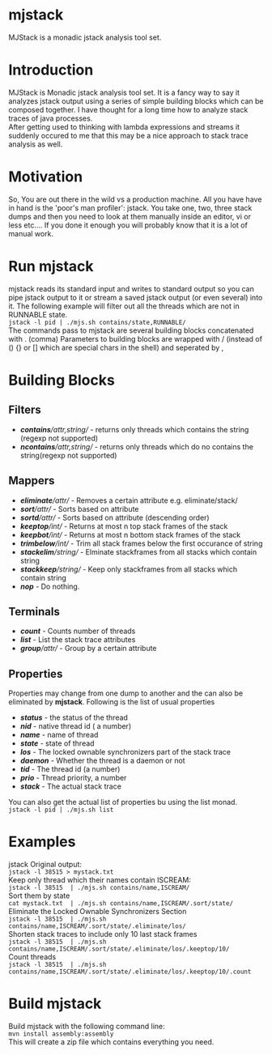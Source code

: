 mjstack
=======
MJStack is a monadic jstack analysis tool set.

Introduction
=============
MJStack is Monadic jstack analysis tool set. It is a fancy way to say it analyzes jstack output using a series of simple building blocks
which can be composed together. I have thought for a long time how to analyze stack traces of java processes.  
After getting used to thinking with lambda expressions
and streams it suddenly occured to me that this may be a nice approach to stack trace analysis as well.

Motivation
==========
So, You are out there in the wild vs a production machine. All you have have in hand is the 'poor's man profiler': jstack.
You take one, two, three stack dumps and then you need to look at them manually inside an editor, vi or less etc....
If you done it enough you will probably know that it is a lot of manual work.



Run mjstack
===========
mjstack reads its standard input and writes to standard output so  you can pipe jstack output to it or stream a saved jstack
output (or even several) into it.
The following example will filter out all the threads which are not in RUNNABLE state.  
`jstack -l pid | ./mjs.sh contains/state,RUNNABLE/`  
The commands pass to mjstack are several building blocks concatenated with . (comma)
Parameters to building blocks are wrapped with / (instead of () {} or [] which are special chars in the shell) and seperated by ,

Building Blocks
===============
Filters
-------
* _**contains**/attr,string/_  - returns only threads which contains the string (regexp not supported)
* _**ncontains**/attr,string/_  - returns only threads which do no contains the string(regexp not supported)

Mappers
-------
* _**eliminate**/attr/_         - Removes a certain attribute e.g. eliminate/stack/
* _**sort**/attr/_              - Sorts based on attribute
* _**sortd**/attr/_             - Sorts based on attribute (descending order)
* _**keeptop**/int/_            - Returns at most n top stack frames of the stack
* _**keepbot**/int/_            - Returns at most n bottom stack frames of the stack
* _**trimbelow**/int/_          - Trim all stack frames below the first occurance of string 
* _**stackelim**/string/_       - Elminate stackframes from all stacks which contain string
* _**stackkeep**/string/_       - Keep only stackframes from all stacks which contain string
* _**nop**_                     - Do nothing.

Terminals
---------
* _**count**_                   - Counts number of threads
* _**list**_                    - List the stack trace attributes
* _**group**/attr/_             - Group by a certain attribute

Properties
----------
Properties may change from one dump to another and the can also be eliminated by **mjstack**.
Following is the list of usual properties  
* _**status**_          - the status of the thread
* _**nid**_             - native thread id ( a number)
* _**name**_            - name of thread
* _**state**_           - state of thread
* _**los**_            - The locked ownable synchronizers part of the stack trace
* _**daemon**_          - Whether the thread is a daemon or not
* _**tid**_             - The thread id (a number)
* _**prio**_            - Thread priority, a number
* _**stack**_           - The actual stack trace

You can also get the actual list of properties bu using the list monad.  
`jstack -l pid | ./mjs.sh list`

Examples
=============
jstack Original output:  
`jstack -l 38515 > mystack.txt`  
Keep only thread which their names contain ISCREAM:  
`jstack -l 38515  | ./mjs.sh contains/name,ISCREAM/`  
Sort them by state  
`cat mystack.txt  | ./mjs.sh contains/name,ISCREAM/.sort/state/`  
Eliminate the Locked Ownable Synchronizers Section  
`jstack -l 38515  | ./mjs.sh contains/name,ISCREAM/.sort/state/.eliminate/los/`  
Shorten stack traces to include only 10 last stack frames  
`jstack -l 38515  | ./mjs.sh contains/name,ISCREAM/.sort/state/.eliminate/los/.keeptop/10/`  
Count threads  
`jstack -l 38515  | ./mjs.sh contains/name,ISCREAM/.sort/state/.eliminate/los/.keeptop/10/.count`



Build mjstack
=============
Build mjstack with the following command line:  
`mvn install assembly:assembly`  
This will create a zip file which contains everything you need.
